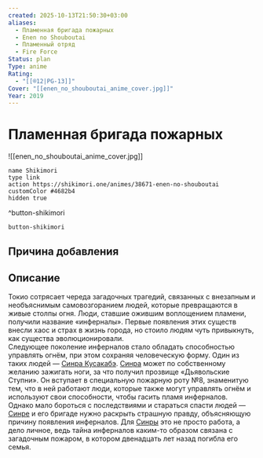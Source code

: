 ```yaml
---
created: 2025-10-13T21:50:30+03:00
aliases:
  - Пламенная бригада пожарных
  - Enen no Shouboutai
  - Пламенный отряд
  - Fire Force
Status: plan
Type: anime
Rating:
  - "[[®️12|PG-13]]"
Cover: "[[enen_no_shouboutai_anime_cover.jpg]]"
Year: 2019
---
```


# Пламенная бригада пожарных

![[enen_no_shouboutai_anime_cover.jpg]]



```button
name Shikimori
type link
action https://shikimori.one/animes/38671-enen-no-shouboutai
customColor #4682b4
hidden true
```
^button-shikimori





`button-shikimori`

## Причина добавления




## Описание

Токио сотрясает череда загадочных трагедий, связанных с внезапным и необъяснимым самовозгоранием людей, которые превращаются в живые столпы огня. Люди, ставшие ожившим воплощением пламени, получили название «инферналы». Первые появления этих существ внесли хаос и страх в жизнь города, но стоило людям чуть привыкнуть, как существа эволюционировали.  
Следующее поколение инферналов стало обладать способностью управлять огнём, при этом сохраняя человеческую форму. Один из таких людей — [Синра Кусакабэ](https://shikimori.one/characters/133767-shinra-kusakabe). [Синра](https://shikimori.one/characters/133767-shinra-kusakabe) может по собственному желанию зажигать ноги, за что получил прозвище «Дьявольские Ступни». Он вступает в специальную пожарную роту №8, знаменитую тем, что в ней работают люди, которые также могут управлять огнём и используют свои способности, чтобы гасить пламя инферналов.  
Однако мало бороться с последствиями и стараться спасти людей — [Синре](https://shikimori.one/characters/133767-shinra-kusakabe) и его бригаде нужно раскрыть страшную правду, объясняющую причину появления инферналов. Для [Синры](https://shikimori.one/characters/133767-shinra-kusakabe) это не просто работа, а дело личное, ведь тайна инферналов каким-то образом связана с загадочным пожаром, в котором двенадцать лет назад погибла его семья.
